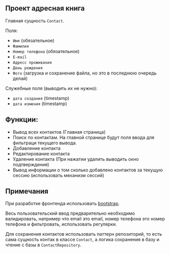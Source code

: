 ## Проект адресная книга

Главная сущность `Contact`.

Поля:
- `Имя` (обязательное)
- `Фамилия`
- `Номер телефона` (обязательное)
- `E-mail`
- `Адресс проживания`
- `День рождения`
- `Фото` (загрузка и сохранение файла, но это в последнюю очередь делай)

Служебные поля (выводить их не нужно):
- `дата создания` (timestamp)
- `дата измения` (timestamp)

## Функции:
- Вывод всех контактов (Главная страница)
- Поиск по контактам. На главной странице будут поля ввода для фильтраци текущего вывода.
- Добавление контакта
- Редактирование контакта 
- Удаление контакта (При нажатии удалить выводить окно подтверждения)
- Вывод информации о том сколько добавлено контактов за текущую сессию (использовать механизм сессий)

## Примечания
При разработке фронтенда использовать [bootstrap](https://getbootstrap.com/).

Весь пользовательский ввод предварительно необходимо валидировать, например что email это email, номер телефона это номер телефона и фильтровать, использовать регулярки.

Для сохранения контактов использовать паттерн репозиторий, то есть сама сущность контак в классе `Contact`, а логика сохранения в базу и чтение с базы в `ContactRepository`.
